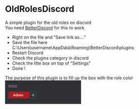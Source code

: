 # OldRolesDiscord
A simple plugin for the old roles on discord  
You need [BetterDiscord](https://betterdiscord.net/home/) for this to work.

* Right on the file and "Save link as...."
* Save the file here C:\Users\username\AppData\Roaming\BetterDiscord\plugins
* Restart Discord
* Check the plugins category in discord
* Check the litte box on top of "Settings"
* Done !

The purpose of this plugin is to fill up the box with the role color
![Example](https://github.com/Edaught/OldRolesDiscord/blob/master/discordOldRoles.png)
